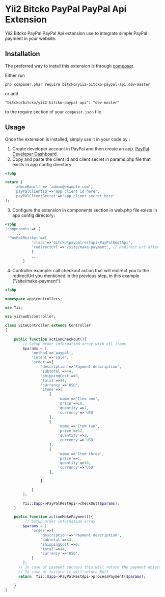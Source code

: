 Yii2 Bitcko PayPal PayPal Api Extension
=========================================
Yii2 Bitcko PayPal PayPal Api extension  use to integrate simple PayPal payment in your website.

Installation
------------

The preferred way to install this extension is through [composer](http://getcomposer.org/download/).

Either run

```
php composer.phar require bitcko/yii2-bitcko-paypal-api:dev-master

```

or add

```
"bitcko/bitcko/yii2-bitcko-paypal-api": "dev-master"
```

to the require section of your `composer.json` file.


Usage
-----

Once the extension is installed, simply use it in your code by  :

1. Create developer account in PayPal and then create an app.  [PayPal Developer Dashboard](https://developer.paypal.com/).
2. Copy and paste the client Id and client secret in params.php file that exists in app config directory:
```php
<?php

return [
    'adminEmail' => 'admin@example.com',
    'payPalClientId'=>'app client id here',
    'payPalClientSecret'=>'app client secret here'
];


```
3. Configure the extension  in components section in web.php file exists in app config directory: 

```php
<?php
'components'=> [
    ...
 'PayPalRestApi'=>[
            'class'=>'bitcko\paypalrestapi\PayPalRestApi',
            'redirectUrl'=>'/site/make-payment', // Redirect Url after payment
            ]
            ...
        ]

```
4. Controller example:
       call checkout action that will redirect you to the redirectUrl you mentioned in the previous step,
       in this example ("/site/make-payment")

```php
<?php

namespace app\controllers;

use Yii;

use yii\web\Controller;

class SiteController extends Controller
{
   
    public function actionCheckout(){
        // Setup order information array with all items
        $params = [
            'method'=>'paypal',
            'intent'=>'sale',
            'order'=>[
                'description'=>'Payment description',
                'subtotal'=>44,
                'shippingCost'=>0,
                'total'=>44,
                'currency'=>'USD',
                'items'=>[
                    [
                        'name'=>'Item one',
                        'price'=>10,
                        'quantity'=>1,
                        'currency'=>'USD'
                    ],
                    [
                        'name'=>'Item two',
                        'price'=>12,
                        'quantity'=>2,
                        'currency'=>'USD'
                    ],
                    [
                        'name'=>'Item three',
                        'price'=>1,
                        'quantity'=>10,
                        'currency'=>'USD'
                    ],

                ]

            ]
        ];

        Yii::$app->PayPalRestApi->checkOut($params);
    }

    public function actionMakePayment(){
         // Setup order information array 
        $params = [
            'order'=>[
                'description'=>'Payment description',
                'subtotal'=>44,
                'shippingCost'=>0,
                'total'=>44,
                'currency'=>'USD',
            ]
        ];
      // In case of payment success this will return the payment object that contains all information about the payment
      // In case of failure it will return Null
      return  Yii::$app->PayPalRestApi->processPayment($params);

    }
}


```



